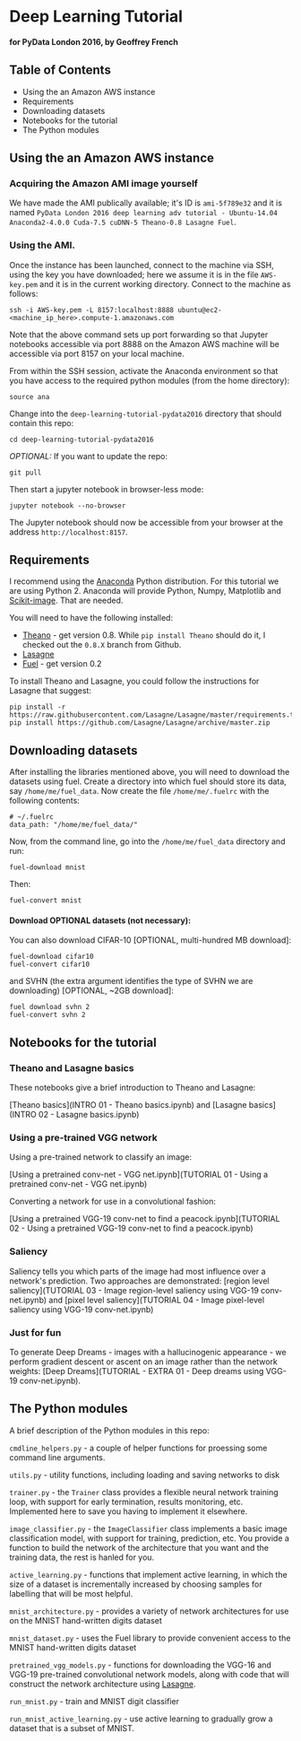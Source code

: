 # Deep Learning Tutorial

#### for PyData London 2016, by Geoffrey French


## Table of Contents

- Using the an Amazon AWS instance
- Requirements
- Downloading datasets
- Notebooks for the tutorial
- The Python modules


## Using the an Amazon AWS instance

### Acquiring the Amazon AMI image yourself

We have made the AMI publically available; it's ID is `ami-5f789e32` and it is named
`PyData London 2016 deep learning adv tutorial - Ubuntu-14.04 Anaconda2-4.0.0 Cuda-7.5 cuDNN-5 Theano-0.8 Lasagne Fuel`.

### Using the AMI.

Once the instance has been launched, connect to the machine via SSH, using the key you have downloaded;
here we assume it is in the file `AWS-key.pem` and it is in the current working directory.
Connect to the machine as follows:

```
ssh -i AWS-key.pem -L 8157:localhost:8888 ubuntu@ec2-<machine_ip_here>.compute-1.amazonaws.com
```

Note that the above command sets up port forwarding so that Jupyter notebooks accessible via port 8888
on the Amazon AWS machine will be accessible via port 8157 on your local machine.

From within the SSH session, activate the Anaconda environment so that you have access to the required
python modules (from the home directory):

```
source ana
```

Change into the `deep-learning-tutorial-pydata2016` directory that should contain this repo:

```
cd deep-learning-tutorial-pydata2016
```

*OPTIONAL:* If you want to update the repo:

```
git pull
```

Then start a jupyter notebook in browser-less mode:

```
jupyter notebook --no-browser
```

The Jupyter notebook should now be accessible from your browser at the address `http://localhost:8157`.



## Requirements

I recommend using the [Anaconda](http://www.continuum.io/downloads) Python distribution.
For this tutorial we are using Python 2. Anaconda will provide Python, Numpy, Matplotlib
and [Scikit-image](http://github.com/scikit-image/scikit-image). That are needed.

You will need to have the following installed:

- [Theano](http://github.com/Theano/Theano) - get version 0.8. While `pip install Theano` should do it,
I checked out the `0.8.X` branch from Github.
- [Lasagne](http://github.com/Lasagne/Lasagne)
- [Fuel](http://github.com/mila-udem/fuel) - get version 0.2

To install Theano and Lasagne, you could follow the instructions for Lasagne that suggest:
```
pip install -r https://raw.githubusercontent.com/Lasagne/Lasagne/master/requirements.txt
pip install https://github.com/Lasagne/Lasagne/archive/master.zip
```

## Downloading datasets

After installing the libraries mentioned above, you will need to download the datasets using fuel.
Create a directory into which fuel should store its data, say `/home/me/fuel_data`. Now create
the file `/home/me/.fuelrc` with the following contents:

```
# ~/.fuelrc
data_path: "/home/me/fuel_data/"
```

Now, from the command line, go into the `/home/me/fuel_data` directory and run:

```fuel-download mnist```

Then:

```fuel-convert mnist```

#### Download OPTIONAL datasets (not necessary):

You can also download CIFAR-10 [OPTIONAL, multi-hundred MB download]:

```
fuel-download cifar10
fuel-convert cifar10
```

and SVHN (the extra argument identifies the type of SVHN we are downloading) [OPTIONAL, ~2GB download]:

```
fuel download svhn 2
fuel-convert svhn 2
```


## Notebooks for the tutorial

### Theano and Lasagne basics

These notebooks give a brief introduction to Theano and Lasagne:

[Theano basics](INTRO 01 - Theano basics.ipynb) and [Lasagne basics](INTRO 02 - Lasagne basics.ipynb)


### Using a pre-trained VGG network

Using a pre-trained network to classify an image:

[Using a pretrained conv-net - VGG net.ipynb](TUTORIAL 01 - Using a pretrained conv-net - VGG net.ipynb)

Converting a network for use in a convolutional fashion:

[Using a pretrained VGG-19 conv-net to find a peacock.ipynb](TUTORIAL 02 - Using a pretrained VGG-19 conv-net to find a peacock.ipynb)



### Saliency

Saliency tells you which parts of the image had most influence over a network's prediction.
Two approaches are demonstrated: [region level saliency](TUTORIAL 03 - Image region-level saliency using VGG-19 conv-net.ipynb)
and [pixel level saliency](TUTORIAL 04 - Image pixel-level saliency using VGG-19 conv-net.ipynb)


### Just for fun

To generate Deep Dreams - images with a hallucinogenic appearance - we perform gradient descent or ascent
on an image rather than the network weights: [Deep Dreams](TUTORIAL - EXTRA 01 - Deep dreams using VGG-19 conv-net.ipynb).



## The Python modules

A brief description of the Python modules in this repo:

`cmdline_helpers.py` - a couple of helper functions for proessing some command line arguments.

`utils.py` - utility functions, including loading and saving networks to disk

`trainer.py` - the `Trainer` class provides a flexible neural network training loop, with
support for early termination, results monitoring, etc. Implemented here to save you having
to implement it elsewhere.

`image_classifier.py` - the `ImageClassifier` class implements a basic image classification
model, with support for training, prediction, etc. You provide a function to build the network
of the architecture that you want and the training data, the rest is hanled for you.

`active_learning.py` - functions that implement active learning, in which the size of a dataset is
incrementally increased by choosing samples for labelling that will be most helpful.

`mnist_architecture.py` - provides a variety of network architectures for use on the MNIST
hand-written digits dataset

`mnist_dataset.py` - uses the Fuel library to provide convenient access to the MNIST
hand-written digits dataset

`pretrained_vgg_models.py` - functions for downloading the VGG-16 and VGG-19 pre-trained
convolutional network models, along with code that will construct the network architecture
using [Lasagne](http://github.com/Lasagne/Lasagne).

`run_mnist.py` - train and MNIST digit classifier

`run_mnist_active_learning.py` - use active learning to gradually grow a dataset that is
a subset of MNIST.

